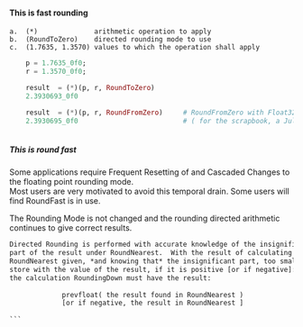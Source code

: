 
#### This is fast rounding

    a.	(*) 			 arithmetic operation to apply
    b.	(RoundToZero)	 directed rounding mode to use
    c.	(1.7635, 1.3570) values to which the operation shall apply 
    
```julia
    p = 1.7635_0f0;
    r = 1.3570_0f0;

    result  = (*)(p, r, RoundToZero) 
    2.3930693_0f0

    result  = (*)(p, r, RoundFromZero)     # RoundFromZero with Float32, Float64
    2.3930695_0f0                          # ( for the scrapbook, a Julia first )
    
```

##### This is round fast
Some applications require Frequent Resetting of and Cascaded Changes to the floating point rounding mode.  
Most users are very motivated to avoid this temporal drain.  Some users will find RoundFast is in use.

The Rounding Mode is not changed and the rounding directed arithmetic continues to give correct results.
````latex
Directed Rounding is performed with accurate knowledge of the insignificant
part of the result under RoundNearest.  With the result of calculating under
RoundNearest given, *and knowing that* the insignificant part, too small to
store with the value of the result, if it is positive [or if negative]:
the calculation RoundingDown must have the result:
 
             prevfloat( the result found in RoundNearest )   
             [or if negative, the result in RoundNearest ]
 
```

            
 
